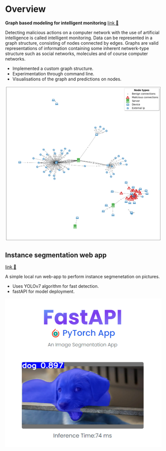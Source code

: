 # Overview

**Graph based modeling for intelligent monitoring**
[link :link:](https://github.com/aaronfderybel/graph-based-intrusion-detection)

Detecting malicious actions on a computer network with the use of artificial intelligence is called intelligent monitoring.
Data can be represented in a graph structure, consisting of nodes connected by edges. 
Graphs are valid representations of information containing some inherent netwerk-type structure such as social networks, molecules and of course computer networks.

* Implemented a custom graph structure.
* Experimentation through command line.
* Visualisations of the graph and predictions on nodes.

![](assets/pingscan.png)

## Instance segmentation web app
[link :link:](https://github.com/aaronfderybel/instance-segmentation-web-app)

A simple local run web-app to perform instance segmenetation on pictures.
* Uses YOLOv7 algorithm for fast detection.
* fastAPI for model deployment.

![](assets/dog.png)


